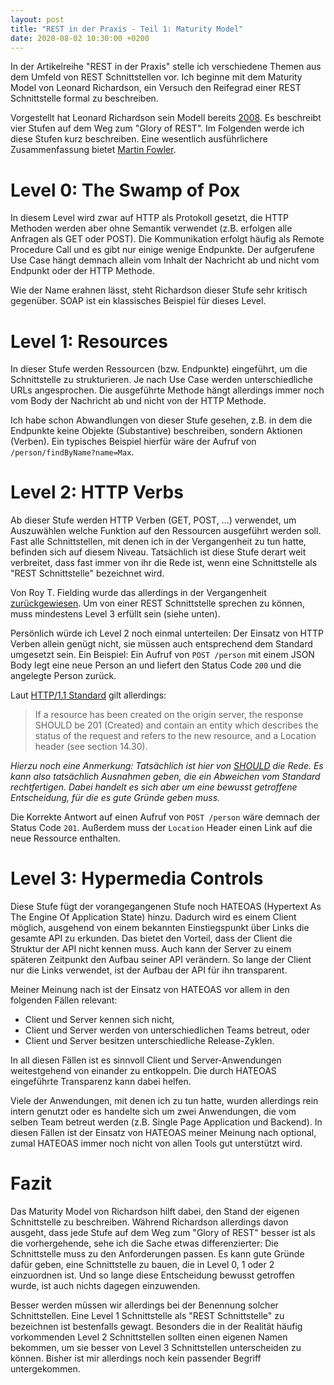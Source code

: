 ```yaml
---
layout: post
title: "REST in der Praxis - Teil 1: Maturity Model"
date: 2020-08-02 10:30:00 +0200
---
```


In der Artikelreihe "REST in der Praxis" stelle ich verschiedene Themen aus dem Umfeld von REST Schnittstellen vor.
Ich beginne mit dem Maturity Model von Leonard Richardson, ein Versuch den Reifegrad einer REST Schnittstelle formal zu beschreiben.

Vorgestellt hat Leonard Richardson sein Modell bereits [2008](https://www.crummy.com/writing/speaking/2008-QCon/act3.html).
Es beschreibt vier Stufen auf dem Weg zum "Glory of REST".
Im Folgenden werde ich diese Stufen kurz beschreiben.
Eine wesentlich ausführlichere Zusammenfassung bietet [Martin Fowler](https://martinfowler.com/articles/richardsonMaturityModel.html).

# Level 0: The Swamp of Pox

In diesem Level wird zwar auf HTTP als Protokoll gesetzt, die HTTP Methoden werden aber ohne Semantik verwendet (z.B. erfolgen alle Anfragen als GET oder POST).
Die Kommunikation erfolgt häufig als Remote Procedure Call und es gibt nur einige wenige Endpunkte.
Der aufgerufene Use Case hängt demnach allein vom Inhalt der Nachricht ab und nicht vom Endpunkt oder der HTTP Methode.

Wie der Name erahnen lässt, steht Richardson dieser Stufe sehr kritisch gegenüber.
SOAP ist ein klassisches Beispiel für dieses Level.

# Level 1: Resources

In dieser Stufe werden Ressourcen (bzw. Endpunkte) eingeführt, um die Schnittstelle zu strukturieren.
Je nach Use Case werden unterschiedliche URLs angesprochen.
Die ausgeführte Methode hängt allerdings immer noch vom Body der Nachricht ab und nicht von der HTTP Methode.

Ich habe schon Abwandlungen von dieser Stufe gesehen, z.B. in dem die Endpunkte keine Objekte (Substantive) beschreiben, sondern Aktionen (Verben).
Ein typisches Beispiel hierfür wäre der Aufruf von `/person/findByName?name=Max`.

# Level 2: HTTP Verbs

Ab dieser Stufe werden HTTP Verben (GET, POST, ...) verwendet, um Auszuwählen welche Funktion auf den Ressourcen ausgeführt werden soll.
Fast alle Schnittstellen, mit denen ich in der Vergangenheit zu tun hatte, befinden sich auf diesem Niveau.
Tatsächlich ist diese Stufe derart weit verbreitet, dass fast immer von ihr die Rede ist, wenn eine Schnittstelle als "REST Schnittstelle" bezeichnet wird.

Von Roy T. Fielding wurde das allerdings in der Vergangenheit [zurückgewiesen](https://roy.gbiv.com/untangled/2008/rest-apis-must-be-hypertext-driven).
Um von einer REST Schnittstelle sprechen zu können, muss mindestens Level 3 erfüllt sein (siehe unten).

Persönlich würde ich Level 2 noch einmal unterteilen:
Der Einsatz von HTTP Verben allein genügt nicht, sie müssen auch entsprechend dem Standard umgesetzt sein.
Ein Beispiel:
Ein Aufruf von `POST /person` mit einem JSON Body legt eine neue Person an und liefert den Status Code `200` und die angelegte Person zurück.

Laut [HTTP/1.1 Standard](https://tools.ietf.org/html/rfc2616#section-9.5) gilt allerdings:

> If a resource has been created on the origin server, the response
> SHOULD be 201 (Created) and contain an entity which describes the
> status of the request and refers to the new resource, and a Location
> header (see section 14.30).

*Hierzu noch eine Anmerkung: Tatsächlich ist hier von [SHOULD](https://tools.ietf.org/html/rfc2119) die Rede.
Es kann also tatsächlich Ausnahmen geben, die ein Abweichen vom Standard rechtfertigen.
Dabei handelt es sich aber um eine bewusst getroffene Entscheidung, für die es gute Gründe geben muss.*

Die Korrekte Antwort auf einen Aufruf von `POST /person` wäre demnach der Status Code `201`.
Außerdem muss der `Location` Header einen Link auf die neue Ressource enthalten.

# Level 3: Hypermedia Controls

Diese Stufe fügt der vorangegangenen Stufe noch HATEOAS (Hypertext As The Engine Of Application State) hinzu.
Dadurch wird es einem Client möglich, ausgehend von einem bekannten Einstiegspunkt über Links die gesamte API zu erkunden.
Das bietet den Vorteil, dass der Client die Struktur der API nicht kennen muss.
Auch kann der Server zu einem späteren Zeitpunkt den Aufbau seiner API verändern.
So lange der Client nur die Links verwendet, ist der Aufbau der API für ihn transparent.

Meiner Meinung nach ist der Einsatz von HATEOAS vor allem in den folgenden Fällen relevant:

* Client und Server kennen sich nicht,
* Client und Server werden von unterschiedlichen Teams betreut, oder
* Client und Server besitzen unterschiedliche Release-Zyklen.

In all diesen Fällen ist es sinnvoll Client und Server-Anwendungen weitestgehend von einander zu entkoppeln.
Die durch HATEOAS eingeführte Transparenz kann dabei helfen.

Viele der Anwendungen, mit denen ich zu tun hatte, wurden allerdings rein intern genutzt
oder es handelte sich um zwei Anwendungen, die vom selben Team betreut werden (z.B. Single Page Application und Backend).
In diesen Fällen ist der Einsatz von HATEOAS meiner Meinung nach optional, zumal HATEOAS immer noch nicht von allen Tools gut unterstützt wird.

# Fazit

Das Maturity Model von Richardson hilft dabei, den Stand der eigenen Schnittstelle zu beschreiben.
Während Richardson allerdings davon ausgeht, dass jede Stufe auf dem Weg zum "Glory of REST" besser ist als die vorhergehende, sehe ich die Sache etwas differenzierter:
Die Schnittstelle muss zu den Anforderungen passen.
Es kann gute Gründe dafür geben, eine Schnittstelle zu bauen, die in Level 0, 1 oder 2 einzuordnen ist.
Und so lange diese Entscheidung bewusst getroffen wurde, ist auch nichts dagegen einzuwenden.

Besser werden müssen wir allerdings bei der Benennung solcher Schnittstellen.
Eine Level 1 Schnittstelle als "REST Schnittstelle" zu bezeichnen ist bestenfalls gewagt.
Besonders die in der Realität häufig vorkommenden Level 2 Schnittstellen sollten einen eigenen Namen bekommen, um sie besser von Level 3 Schnittstellen unterscheiden zu können.
Bisher ist mir allerdings noch kein passender Begriff untergekommen.
